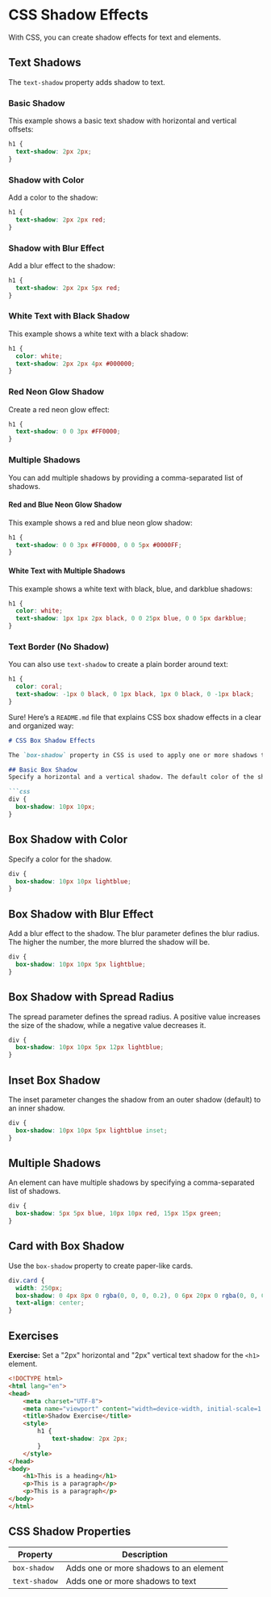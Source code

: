 
# CSS Shadow Effects

With CSS, you can create shadow effects for text and elements.

## Text Shadows

The `text-shadow` property adds shadow to text.

### Basic Shadow
This example shows a basic text shadow with horizontal and vertical offsets:

```css
h1 {
  text-shadow: 2px 2px;
}
```

### Shadow with Color
Add a color to the shadow:

```css
h1 {
  text-shadow: 2px 2px red;
}
```

### Shadow with Blur Effect
Add a blur effect to the shadow:

```css
h1 {
  text-shadow: 2px 2px 5px red;
}
```

### White Text with Black Shadow
This example shows a white text with a black shadow:

```css
h1 {
  color: white;
  text-shadow: 2px 2px 4px #000000;
}
```

### Red Neon Glow Shadow
Create a red neon glow effect:

```css
h1 {
  text-shadow: 0 0 3px #FF0000;
}
```

### Multiple Shadows
You can add multiple shadows by providing a comma-separated list of shadows.

#### Red and Blue Neon Glow Shadow
This example shows a red and blue neon glow shadow:

```css
h1 {
  text-shadow: 0 0 3px #FF0000, 0 0 5px #0000FF;
}
```

#### White Text with Multiple Shadows
This example shows a white text with black, blue, and darkblue shadows:

```css
h1 {
  color: white;
  text-shadow: 1px 1px 2px black, 0 0 25px blue, 0 0 5px darkblue;
}
```

### Text Border (No Shadow)
You can also use `text-shadow` to create a plain border around text:

```css
h1 {
  color: coral;
  text-shadow: -1px 0 black, 0 1px black, 1px 0 black, 0 -1px black;
}
```

Sure! Here’s a `README.md` file that explains CSS box shadow effects in a clear and organized way:

```markdown
# CSS Box Shadow Effects

The `box-shadow` property in CSS is used to apply one or more shadows to an element.

## Basic Box Shadow
Specify a horizontal and a vertical shadow. The default color of the shadow is the current text color.

```css
div {
  box-shadow: 10px 10px;
}
```

## Box Shadow with Color
Specify a color for the shadow.

```css
div {
  box-shadow: 10px 10px lightblue;
}
```

## Box Shadow with Blur Effect
Add a blur effect to the shadow. The blur parameter defines the blur radius. The higher the number, the more blurred the shadow will be.

```css
div {
  box-shadow: 10px 10px 5px lightblue;
}
```

## Box Shadow with Spread Radius
The spread parameter defines the spread radius. A positive value increases the size of the shadow, while a negative value decreases it.

```css
div {
  box-shadow: 10px 10px 5px 12px lightblue;
}
```

## Inset Box Shadow
The inset parameter changes the shadow from an outer shadow (default) to an inner shadow.

```css
div {
  box-shadow: 10px 10px 5px lightblue inset;
}
```

## Multiple Shadows
An element can have multiple shadows by specifying a comma-separated list of shadows.

```css
div {
  box-shadow: 5px 5px blue, 10px 10px red, 15px 15px green;
}
```

## Card with Box Shadow
Use the `box-shadow` property to create paper-like cards.

```css
div.card {
  width: 250px;
  box-shadow: 0 4px 8px 0 rgba(0, 0, 0, 0.2), 0 6px 20px 0 rgba(0, 0, 0, 0.19);
  text-align: center;
}
```

## Exercises
**Exercise:** Set a "2px" horizontal and "2px" vertical text shadow for the `<h1>` element.

```html
<!DOCTYPE html>
<html lang="en">
<head>
    <meta charset="UTF-8">
    <meta name="viewport" content="width=device-width, initial-scale=1.0">
    <title>Shadow Exercise</title>
    <style>
        h1 {
            text-shadow: 2px 2px;
        }
    </style>
</head>
<body>
    <h1>This is a heading</h1>
    <p>This is a paragraph</p>
    <p>This is a paragraph</p>
</body>
</html>
```

## CSS Shadow Properties
| Property    | Description                         |
|-------------|-------------------------------------|
| `box-shadow` | Adds one or more shadows to an element |
| `text-shadow` | Adds one or more shadows to text     |

